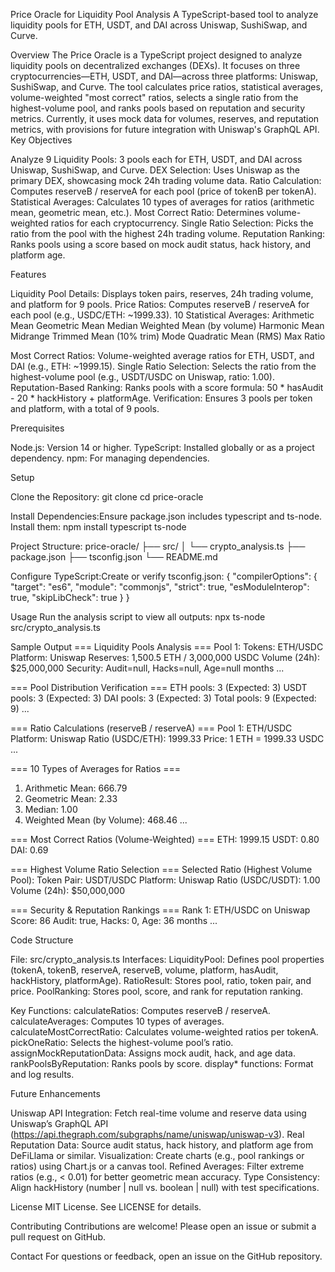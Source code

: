 Price Oracle for Liquidity Pool Analysis
A TypeScript-based tool to analyze liquidity pools for ETH, USDT, and DAI across Uniswap, SushiSwap, and Curve.

Overview
The Price Oracle is a TypeScript project designed to analyze liquidity pools on decentralized exchanges (DEXs). It focuses on three cryptocurrencies—ETH, USDT, and DAI—across three platforms: Uniswap, SushiSwap, and Curve. The tool calculates price ratios, statistical averages, volume-weighted "most correct" ratios, selects a single ratio from the highest-volume pool, and ranks pools based on reputation and security metrics. Currently, it uses mock data for volumes, reserves, and reputation metrics, with provisions for future integration with Uniswap's GraphQL API.
Key Objectives

Analyze 9 Liquidity Pools: 3 pools each for ETH, USDT, and DAI across Uniswap, SushiSwap, and Curve.
DEX Selection: Uses Uniswap as the primary DEX, showcasing mock 24h trading volume data.
Ratio Calculation: Computes reserveB / reserveA for each pool (price of tokenB per tokenA).
Statistical Averages: Calculates 10 types of averages for ratios (arithmetic mean, geometric mean, etc.).
Most Correct Ratio: Determines volume-weighted ratios for each cryptocurrency.
Single Ratio Selection: Picks the ratio from the pool with the highest 24h trading volume.
Reputation Ranking: Ranks pools using a score based on mock audit status, hack history, and platform age.


Features

Liquidity Pool Details: Displays token pairs, reserves, 24h trading volume, and platform for 9 pools.
Price Ratios: Computes reserveB / reserveA for each pool (e.g., USDC/ETH: ~1999.33).
10 Statistical Averages:
Arithmetic Mean
Geometric Mean
Median
Weighted Mean (by volume)
Harmonic Mean
Midrange
Trimmed Mean (10% trim)
Mode
Quadratic Mean (RMS)
Max Ratio


Most Correct Ratios: Volume-weighted average ratios for ETH, USDT, and DAI (e.g., ETH: ~1999.15).
Single Ratio Selection: Selects the ratio from the highest-volume pool (e.g., USDT/USDC on Uniswap, ratio: 1.00).
Reputation-Based Ranking: Ranks pools with a score formula: 50 * hasAudit - 20 * hackHistory + platformAge.
Verification: Ensures 3 pools per token and platform, with a total of 9 pools.


Prerequisites

Node.js: Version 14 or higher.
TypeScript: Installed globally or as a project dependency.
npm: For managing dependencies.


Setup

Clone the Repository:
git clone <repository-url>
cd price-oracle


Install Dependencies:Ensure package.json includes typescript and ts-node. Install them:
npm install typescript ts-node


Project Structure:
price-oracle/
├── src/
│   └── crypto_analysis.ts
├── package.json
├── tsconfig.json
└── README.md


Configure TypeScript:Create or verify tsconfig.json:
{
  "compilerOptions": {
    "target": "es6",
    "module": "commonjs",
    "strict": true,
    "esModuleInterop": true,
    "skipLibCheck": true
  }
}




Usage
Run the analysis script to view all outputs:
npx ts-node src/crypto_analysis.ts

Sample Output
=== Liquidity Pools Analysis ===
Pool 1:
  Tokens: ETH/USDC
  Platform: Uniswap
  Reserves: 1,500.5 ETH / 3,000,000 USDC
  Volume (24h): $25,000,000
  Security: Audit=null, Hacks=null, Age=null months
...

=== Pool Distribution Verification ===
ETH pools: 3 (Expected: 3)
USDT pools: 3 (Expected: 3)
DAI pools: 3 (Expected: 3)
Total pools: 9 (Expected: 9)
...

=== Ratio Calculations (reserveB / reserveA) ===
Pool 1: ETH/USDC
  Platform: Uniswap
  Ratio (USDC/ETH): 1999.33
  Price: 1 ETH = 1999.33 USDC
...

=== 10 Types of Averages for Ratios ===
1. Arithmetic Mean: 666.79
2. Geometric Mean: 2.33
3. Median: 1.00
4. Weighted Mean (by Volume): 468.46
...

=== Most Correct Ratios (Volume-Weighted) ===
ETH: 1999.15
USDT: 0.80
DAI: 0.69

=== Highest Volume Ratio Selection ===
Selected Ratio (Highest Volume Pool):
  Token Pair: USDT/USDC
  Platform: Uniswap
  Ratio (USDC/USDT): 1.00
  Volume (24h): $50,000,000

=== Security & Reputation Rankings ===
Rank 1: ETH/USDC on Uniswap
  Score: 86
  Audit: true, Hacks: 0, Age: 36 months
...


Code Structure

File: src/crypto_analysis.ts
Interfaces:
LiquidityPool: Defines pool properties (tokenA, tokenB, reserveA, reserveB, volume, platform, hasAudit, hackHistory, platformAge).
RatioResult: Stores pool, ratio, token pair, and price.
PoolRanking: Stores pool, score, and rank for reputation ranking.


Key Functions:
calculateRatios: Computes reserveB / reserveA.
calculateAverages: Computes 10 types of averages.
calculateMostCorrectRatio: Calculates volume-weighted ratios per tokenA.
pickOneRatio: Selects the highest-volume pool’s ratio.
assignMockReputationData: Assigns mock audit, hack, and age data.
rankPoolsByReputation: Ranks pools by score.
display* functions: Format and log results.




Future Enhancements

Uniswap API Integration: Fetch real-time volume and reserve data using Uniswap’s GraphQL API (https://api.thegraph.com/subgraphs/name/uniswap/uniswap-v3).
Real Reputation Data: Source audit status, hack history, and platform age from DeFiLlama or similar.
Visualization: Create charts (e.g., pool rankings or ratios) using Chart.js or a canvas tool.
Refined Averages: Filter extreme ratios (e.g., < 0.01) for better geometric mean accuracy.
Type Consistency: Align hackHistory (number | null vs. boolean | null) with test specifications.


License
MIT License. See LICENSE for details.

Contributing
Contributions are welcome! Please open an issue or submit a pull request on GitHub.

Contact
For questions or feedback, open an issue on the GitHub repository.
